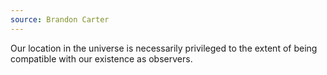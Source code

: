 ```yaml
---
source: Brandon Carter
---
```


Our location in the universe is necessarily privileged to the extent of being compatible with our existence as observers.
